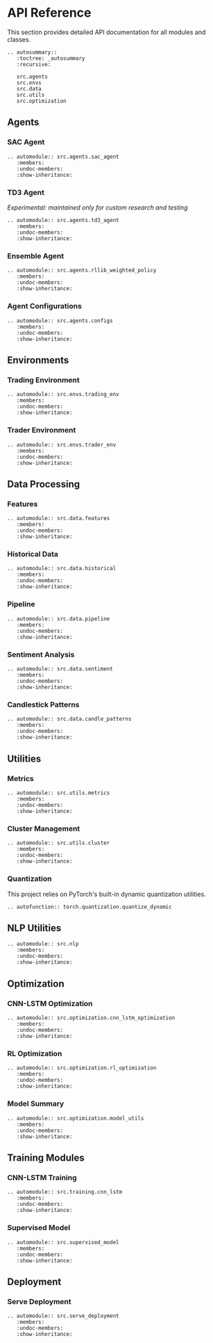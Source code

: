 # API Reference

This section provides detailed API documentation for all modules and classes.

```{eval-rst}
.. autosummary::
   :toctree: _autosummary
   :recursive:

   src.agents
   src.envs
   src.data
   src.utils
   src.optimization
```

## Agents

### SAC Agent

```{eval-rst}
.. automodule:: src.agents.sac_agent
   :members:
   :undoc-members:
   :show-inheritance:
```

### TD3 Agent

_Experimental: maintained only for custom research and testing_

```{eval-rst}
.. automodule:: src.agents.td3_agent
   :members:
   :undoc-members:
   :show-inheritance:
```

### Ensemble Agent

```{eval-rst}
.. automodule:: src.agents.rllib_weighted_policy
   :members:
   :undoc-members:
   :show-inheritance:
```

### Agent Configurations

```{eval-rst}
.. automodule:: src.agents.configs
   :members:
   :undoc-members:
   :show-inheritance:
```

## Environments

### Trading Environment

```{eval-rst}
.. automodule:: src.envs.trading_env
   :members:
   :undoc-members:
   :show-inheritance:
```

### Trader Environment

```{eval-rst}
.. automodule:: src.envs.trader_env
   :members:
   :undoc-members:
   :show-inheritance:
```

## Data Processing

### Features

```{eval-rst}
.. automodule:: src.data.features
   :members:
   :undoc-members:
   :show-inheritance:
```

### Historical Data

```{eval-rst}
.. automodule:: src.data.historical
   :members:
   :undoc-members:
   :show-inheritance:
```

### Pipeline

```{eval-rst}
.. automodule:: src.data.pipeline
   :members:
   :undoc-members:
   :show-inheritance:
```

### Sentiment Analysis

```{eval-rst}
.. automodule:: src.data.sentiment
   :members:
   :undoc-members:
   :show-inheritance:
```

### Candlestick Patterns

```{eval-rst}
.. automodule:: src.data.candle_patterns
   :members:
   :undoc-members:
   :show-inheritance:
```

## Utilities

### Metrics

```{eval-rst}
.. automodule:: src.utils.metrics
   :members:
   :undoc-members:
   :show-inheritance:
```

### Cluster Management

```{eval-rst}
.. automodule:: src.utils.cluster
   :members:
   :undoc-members:
   :show-inheritance:
```

### Quantization

This project relies on PyTorch's built-in dynamic quantization utilities.

```{eval-rst}
.. autofunction:: torch.quantization.quantize_dynamic
```

## NLP Utilities

```{eval-rst}
.. automodule:: src.nlp
   :members:
   :undoc-members:
   :show-inheritance:
```

## Optimization

### CNN-LSTM Optimization

```{eval-rst}
.. automodule:: src.optimization.cnn_lstm_optimization
   :members:
   :undoc-members:
   :show-inheritance:
```

### RL Optimization

```{eval-rst}
.. automodule:: src.optimization.rl_optimization
   :members:
   :undoc-members:
   :show-inheritance:
```

### Model Summary

```{eval-rst}
.. automodule:: src.optimization.model_utils
   :members:
   :undoc-members:
   :show-inheritance:
```

## Training Modules

### CNN-LSTM Training

```{eval-rst}
.. automodule:: src.training.cnn_lstm
   :members:
   :undoc-members:
   :show-inheritance:
```

### Supervised Model

```{eval-rst}
.. automodule:: src.supervised_model
   :members:
   :undoc-members:
   :show-inheritance:
```

## Deployment

### Serve Deployment

```{eval-rst}
.. automodule:: src.serve_deployment
   :members:
   :undoc-members:
   :show-inheritance:
```

